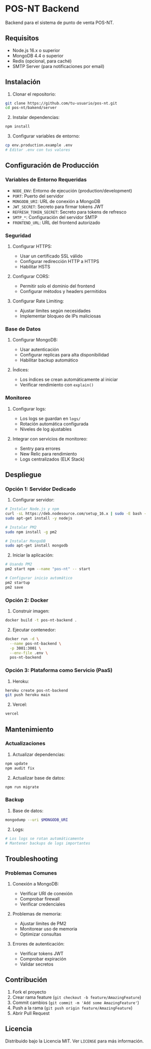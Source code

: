 # POS-NT Backend

Backend para el sistema de punto de venta POS-NT.

## Requisitos

- Node.js 16.x o superior
- MongoDB 4.4 o superior
- Redis (opcional, para caché)
- SMTP Server (para notificaciones por email)

## Instalación

1. Clonar el repositorio:
```bash
git clone https://github.com/tu-usuario/pos-nt.git
cd pos-nt/bakend/server
```

2. Instalar dependencias:
```bash
npm install
```

3. Configurar variables de entorno:
```bash
cp env.production.example .env
# Editar .env con tus valores
```

## Configuración de Producción

### Variables de Entorno Requeridas

- `NODE_ENV`: Entorno de ejecución (production/development)
- `PORT`: Puerto del servidor
- `MONGODB_URI`: URL de conexión a MongoDB
- `JWT_SECRET`: Secreto para firmar tokens JWT
- `REFRESH_TOKEN_SECRET`: Secreto para tokens de refresco
- `SMTP_*`: Configuración del servidor SMTP
- `FRONTEND_URL`: URL del frontend autorizado

### Seguridad

1. Configurar HTTPS:
   - Usar un certificado SSL válido
   - Configurar redirección HTTP a HTTPS
   - Habilitar HSTS

2. Configurar CORS:
   - Permitir solo el dominio del frontend
   - Configurar métodos y headers permitidos

3. Configurar Rate Limiting:
   - Ajustar límites según necesidades
   - Implementar bloqueo de IPs maliciosas

### Base de Datos

1. Configurar MongoDB:
   - Usar autenticación
   - Configurar replicas para alta disponibilidad
   - Habilitar backup automático

2. Índices:
   - Los índices se crean automáticamente al iniciar
   - Verificar rendimiento con `explain()`

### Monitoreo

1. Configurar logs:
   - Los logs se guardan en `logs/`
   - Rotación automática configurada
   - Niveles de log ajustables

2. Integrar con servicios de monitoreo:
   - Sentry para errores
   - New Relic para rendimiento
   - Logs centralizados (ELK Stack)

## Despliegue

### Opción 1: Servidor Dedicado

1. Configurar servidor:
```bash
# Instalar Node.js y npm
curl -sL https://deb.nodesource.com/setup_16.x | sudo -E bash -
sudo apt-get install -y nodejs

# Instalar PM2
sudo npm install -g pm2

# Instalar MongoDB
sudo apt-get install mongodb
```

2. Iniciar la aplicación:
```bash
# Usando PM2
pm2 start npm --name "pos-nt" -- start

# Configurar inicio automático
pm2 startup
pm2 save
```

### Opción 2: Docker

1. Construir imagen:
```bash
docker build -t pos-nt-backend .
```

2. Ejecutar contenedor:
```bash
docker run -d \
  --name pos-nt-backend \
  -p 3001:3001 \
  --env-file .env \
  pos-nt-backend
```

### Opción 3: Plataforma como Servicio (PaaS)

1. Heroku:
```bash
heroku create pos-nt-backend
git push heroku main
```

2. Vercel:
```bash
vercel
```

## Mantenimiento

### Actualizaciones

1. Actualizar dependencias:
```bash
npm update
npm audit fix
```

2. Actualizar base de datos:
```bash
npm run migrate
```

### Backup

1. Base de datos:
```bash
mongodump --uri $MONGODB_URI
```

2. Logs:
```bash
# Los logs se rotan automáticamente
# Mantener backups de logs importantes
```

## Troubleshooting

### Problemas Comunes

1. Conexión a MongoDB:
   - Verificar URI de conexión
   - Comprobar firewall
   - Verificar credenciales

2. Problemas de memoria:
   - Ajustar límites de PM2
   - Monitorear uso de memoria
   - Optimizar consultas

3. Errores de autenticación:
   - Verificar tokens JWT
   - Comprobar expiración
   - Validar secretos

## Contribución

1. Fork el proyecto
2. Crear rama feature (`git checkout -b feature/AmazingFeature`)
3. Commit cambios (`git commit -m 'Add some AmazingFeature'`)
4. Push a la rama (`git push origin feature/AmazingFeature`)
5. Abrir Pull Request

## Licencia

Distribuido bajo la Licencia MIT. Ver `LICENSE` para más información. 